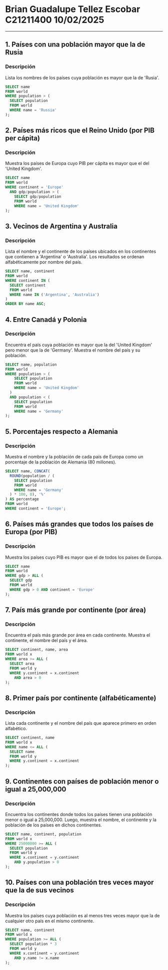 # Brian Guadalupe Tellez Escobar C21211400 10/02/2025
------------------------------------------------------------------------------------

## 1. Países con una población mayor que la de Rusia

### Descripción
Lista los nombres de los países cuya población es mayor que la de 'Rusia'.

```sql
SELECT name 
FROM world
WHERE population > (
  SELECT population 
  FROM world
  WHERE name = 'Russia'
);
```
## 2. Países más ricos que el Reino Unido (por PIB per cápita)
### Descripción
Muestra los países de Europa cuyo PIB per cápita es mayor que el del 'United Kingdom'.

```sql
SELECT name
FROM world
WHERE continent = 'Europe'
  AND gdp/population > (
    SELECT gdp/population 
    FROM world 
    WHERE name = 'United Kingdom'
);
```
## 3. Vecinos de Argentina y Australia
### Descripción
Lista el nombre y el continente de los países ubicados en los continentes que contienen a 'Argentina' o 'Australia'. Los resultados se ordenan alfabéticamente por nombre del país.

```sql
SELECT name, continent 
FROM world
WHERE continent IN (
  SELECT continent 
  FROM world
  WHERE name IN ('Argentina', 'Australia')
)
ORDER BY name ASC;
```
## 4. Entre Canadá y Polonia
### Descripción
Encuentra el país cuya población es mayor que la del 'United Kingdom' pero menor que la de 'Germany'. Muestra el nombre del país y su población.

```sql
SELECT name, population 
FROM world
WHERE population > (
    SELECT population 
    FROM world 
    WHERE name = 'United Kingdom'
  )
  AND population < (
    SELECT population 
    FROM world 
    WHERE name = 'Germany'
);
```
## 5. Porcentajes respecto a Alemania
### Descripción
Muestra el nombre y la población de cada país de Europa como un porcentaje de la población de Alemania (80 millones).

```sql
SELECT name, CONCAT(
  ROUND(population / (
    SELECT population 
    FROM world 
    WHERE name = 'Germany'
  ) * 100, 0), '%'
) AS percentage
FROM world
WHERE continent = 'Europe';
```
## 6. Países más grandes que todos los países de Europa (por PIB)
### Descripción
Muestra los países cuyo PIB es mayor que el de todos los países de Europa.

```sql
SELECT name 
FROM world
WHERE gdp > ALL (
  SELECT gdp 
  FROM world
  WHERE gdp > 0 AND continent = 'Europe'
);
```
## 7. País más grande por continente (por área)
### Descripción
Encuentra el país más grande por área en cada continente. Muestra el continente, el nombre del país y el área.

```sql
SELECT continent, name, area 
FROM world x
WHERE area >= ALL (
  SELECT area 
  FROM world y
  WHERE y.continent = x.continent
    AND area > 0
);
```
## 8. Primer país por continente (alfabéticamente)
### Descripción
Lista cada continente y el nombre del país que aparece primero en orden alfabético.

```sql
SELECT continent, name 
FROM world x
WHERE name <= ALL (
  SELECT name 
  FROM world y
  WHERE y.continent = x.continent
);
```
## 9. Continentes con países de población menor o igual a 25,000,000
### Descripción
Encuentra los continentes donde todos los países tienen una población menor o igual a 25,000,000. Luego, muestra el nombre, el continente y la población de los países en dichos continentes.

```sql
SELECT name, continent, population 
FROM world x
WHERE 25000000 >= ALL (
  SELECT population 
  FROM world y
  WHERE x.continent = y.continent
    AND y.population > 0
);
```
## 10. Países con una población tres veces mayor que la de sus vecinos
### Descripción
Muestra los países cuya población es al menos tres veces mayor que la de cualquier otro país en el mismo continente.

```sql
SELECT name, continent 
FROM world x
WHERE population >= ALL (
  SELECT population * 3 
  FROM world y
  WHERE x.continent = y.continent
    AND y.name != x.name
);
```
